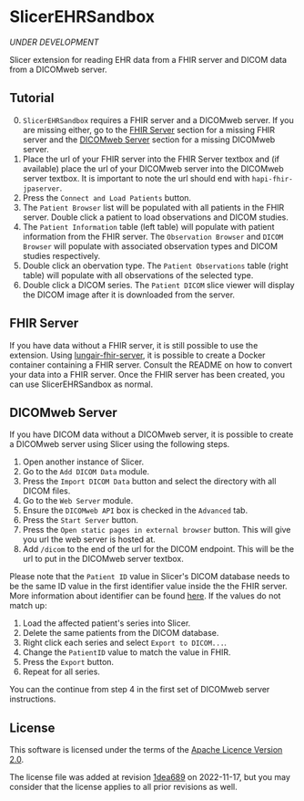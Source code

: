 # SlicerEHRSandbox

*UNDER DEVELOPMENT*

Slicer extension for reading EHR data from a FHIR server and DICOM data from a DICOMweb server. 

## Tutorial

0. `SlicerEHRSandbox` requires a FHIR server and a DICOMweb server. If you are missing either, go to the [FHIR Server](#fhirserver) section for a missing FHIR server and the [DICOMweb Server](#dicomwebserver) section for a missing DICOMweb server.
1. Place the url of your FHIR server into the FHIR Server textbox and (if available) place the url of your DICOMweb server into the DICOMweb server textbox. It is important to note the url should end with `hapi-fhir-jpaserver`.
2. Press the `Connect and Load Patients` button.
3. The `Patient Browser` list will be populated with all patients in the FHIR server. Double click a patient to load observations and DICOM studies.
4. The `Patient Information` table (left table) will populate with patient information from the FHIR server. The `Observation Browser` and `DICOM Browser` will populate with associated observation types and DICOM studies respectively.
5. Double click an obervation type. The `Patient Observations` table (right table) will populate with all observations of the selected type.
6. Double click a DICOM series. The `Patient DICOM` slice viewer will display the DICOM image after it is downloaded from the server. 

## <a name="fhirserver"></a>FHIR Server

If you have data without a FHIR server, it is still possible to use the extension. Using [lungair-fhir-server](https://github.com/KitwareMedical/lungair-fhir-server), it is possible to create a Docker container containing a FHIR server. Consult the README on how to convert your data into a FHIR server. Once the FHIR server has been created, you can use SlicerEHRSandbox as normal.

## <a name="dicomwebserver"></a>DICOMweb Server

If you have DICOM data without a DICOMweb server, it is possible to create a DICOMweb server using Slicer using the following steps.

1. Open another instance of Slicer.
2. Go to the `Add DICOM Data` module.
3. Press the `Import DICOM Data` button and select the directory with all DICOM files.
4. Go to the `Web Server` module.
5. Ensure the `DICOMweb API` box is checked in the `Advanced` tab.
6. Press the `Start Server` button.
7. Press the `Open static pages in external browser` button. This will give you url the web server is hosted at.
8. Add `/dicom` to the end of the url for the DICOM endpoint. This will be the url to put in the DICOMweb server textbox.

Please note that the `Patient ID` value in Slicer's DICOM database needs to be the same ID value in the first identifier value inside the the FHIR server. More information about identifier can be found [here](https://www.hl7.org/fhir/datatypes.html#Identifier). If the values do not match up:

1. Load the affected patient's series into Slicer.
2. Delete the same patients from the DICOM database.
3. Right click each series and select `Export to DICOM...`.
4. Change the `PatientID` value to match the value in FHIR.
5. Press the `Export` button.
6. Repeat for all series.

You can the continue from step 4 in the first set of DICOMweb server instructions.


## License

This software is licensed under the terms of the [Apache Licence Version 2.0](LICENSE).

The license file was added at revision [1dea689](https://github.com/stephencrowell/fhir-slicer-extension/commit/1dea6896a48818de5dd017c82a31c5320fa9ed29) on 2022-11-17, but you may consider that the license applies to all prior revisions as well.

